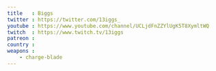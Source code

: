 ```yaml
---
title   : Biggs
twitter : https://twitter.com/13iggs_
youtube : https://www.youtube.com/channel/UCLjdFnZZYlUgK5T8XymltWQ
twitch  : https://www.twitch.tv/13iggs
patreon :
country :
weapons :
    - charge-blade
---
```

